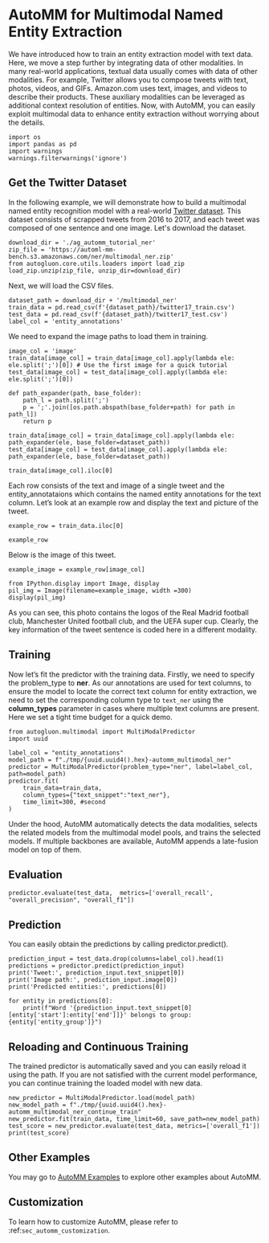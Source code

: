 # AutoMM for Multimodal Named Entity Extraction

We have introduced how to train an entity extraction model with text data.
Here, we move a step further by integrating data of other modalities.
In many real-world applications, textual data usually comes with data of other modalities.
For example, Twitter allows you to compose tweets with text, photos, videos, and GIFs. Amazon.com uses text, images, and videos to describe their products.
These auxiliary modalities can be leveraged as additional context resolution of entities.
Now, with AutoMM, you can easily exploit multimodal data to enhance entity extraction without worrying about the details.

```{.python .input}
import os
import pandas as pd
import warnings
warnings.filterwarnings('ignore')
```

## Get the Twitter Dataset
In the following example, we will demonstrate how to build a multimodal named entity recognition model with a real-world [Twitter dataset](https://github.com/jefferyYu/UMT/tree/master).
This dataset consists of scrapped tweets from 2016 to 2017, and each tweet was composed of one sentence and one image. Let's download the dataset.

```{.python .input}
download_dir = './ag_automm_tutorial_ner'
zip_file = 'https://automl-mm-bench.s3.amazonaws.com/ner/multimodal_ner.zip'
from autogluon.core.utils.loaders import load_zip
load_zip.unzip(zip_file, unzip_dir=download_dir)
```

Next, we will load the CSV files.

```{.python .input}
dataset_path = download_dir + '/multimodal_ner'
train_data = pd.read_csv(f'{dataset_path}/twitter17_train.csv')
test_data = pd.read_csv(f'{dataset_path}/twitter17_test.csv')
label_col = 'entity_annotations'
```

We need to expand the image paths to load them in training.

```{.python .input}
image_col = 'image'
train_data[image_col] = train_data[image_col].apply(lambda ele: ele.split(';')[0]) # Use the first image for a quick tutorial
test_data[image_col] = test_data[image_col].apply(lambda ele: ele.split(';')[0])

def path_expander(path, base_folder):
	path_l = path.split(';')
	p = ';'.join([os.path.abspath(base_folder+path) for path in path_l])
	return p

train_data[image_col] = train_data[image_col].apply(lambda ele: path_expander(ele, base_folder=dataset_path))
test_data[image_col] = test_data[image_col].apply(lambda ele: path_expander(ele, base_folder=dataset_path))

train_data[image_col].iloc[0]
```

Each row consists of the text and image of a single tweet and the entity_annotataions which contains the named entity annotations for the text column.
Let’s look at an example row and display the text and picture of the tweet.

```{.python .input}
example_row = train_data.iloc[0]

example_row
```

Below is the image of this tweet.

```{.python .input}
example_image = example_row[image_col]

from IPython.display import Image, display
pil_img = Image(filename=example_image, width =300)
display(pil_img)
```

As you can see, this photo contains the logos of the Real Madrid football club, Manchester United football club, and the UEFA super cup. Clearly, the key information of the tweet sentence is coded here in a different modality.

## Training
Now let’s fit the predictor with the training data.
Firstly, we need to specify the problem_type to **ner**. 
As our annotations are used for text columns, to ensure the model to locate the correct text column for entity extraction, 
we need to set the corresponding column type to `text_ner` using the **column_types** parameter in cases where multiple text columns are present.
Here we set a tight time budget for a quick demo.

```{.python .input}
from autogluon.multimodal import MultiModalPredictor
import uuid

label_col = "entity_annotations"
model_path = f"./tmp/{uuid.uuid4().hex}-automm_multimodal_ner"
predictor = MultiModalPredictor(problem_type="ner", label=label_col, path=model_path)
predictor.fit(
	train_data=train_data,
	column_types={"text_snippet":"text_ner"},
	time_limit=300, #second
)
```

Under the hood, AutoMM automatically detects the data modalities, selects the related models from the multimodal model pools, and trains the selected models.
If multiple backbones are available, AutoMM appends a late-fusion model on top of them.

## Evaluation

```{.python .input}
predictor.evaluate(test_data,  metrics=['overall_recall', "overall_precision", "overall_f1"])
```

## Prediction

You can easily obtain the predictions by calling predictor.predict().

```{.python .input}
prediction_input = test_data.drop(columns=label_col).head(1)
predictions = predictor.predict(prediction_input)
print('Tweet:', prediction_input.text_snippet[0])
print('Image path:', prediction_input.image[0])
print('Predicted entities:', predictions[0])

for entity in predictions[0]:
	print(f"Word '{prediction_input.text_snippet[0][entity['start']:entity['end']]}' belongs to group: {entity['entity_group']}")
```

## Reloading and Continuous Training

The trained predictor is automatically saved and you can easily reload it using the path.
If you are not satisfied with the current model performance, you can continue training the loaded model with new data.

```{.python .input}
new_predictor = MultiModalPredictor.load(model_path)
new_model_path = f"./tmp/{uuid.uuid4().hex}-automm_multimodal_ner_continue_train"
new_predictor.fit(train_data, time_limit=60, save_path=new_model_path)
test_score = new_predictor.evaluate(test_data, metrics=['overall_f1'])
print(test_score)
```

## Other Examples

You may go to [AutoMM Examples](https://github.com/autogluon/autogluon/tree/master/examples/automm) to explore other examples about AutoMM.

## Customization
To learn how to customize AutoMM, please refer to :ref:`sec_automm_customization`.
